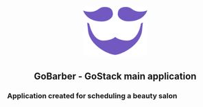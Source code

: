 <h1 align="center">
  <img src="./.github/logo.svg" width="150px">
</h1>

<h2 align="center">GoBarber - GoStack main application</h2>

<h3>Application created for scheduling a beauty salon</h3>
